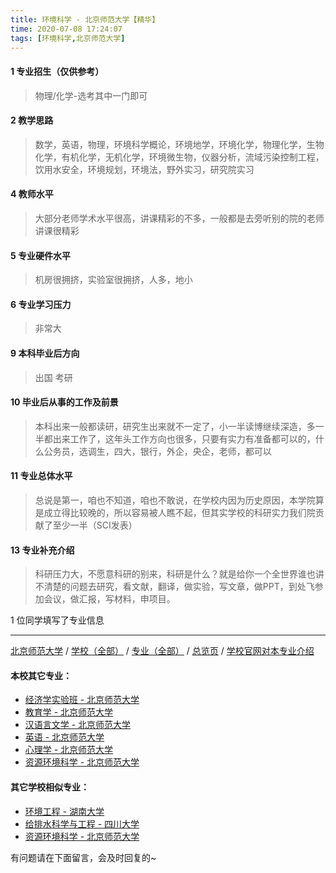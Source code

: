 ```yaml
---
title: 环境科学 - 北京师范大学【精华】
time: 2020-07-08 17:24:07
tags: [环境科学,北京师范大学]
---
```

#### 1 专业招生（仅供参考）  
> 物理/化学-选考其中一门即可

#### 2 教学思路
> 数学，英语，物理，环境科学概论，环境地学，环境化学，物理化学，生物化学，有机化学，无机化学，环境微生物，仪器分析，流域污染控制工程，饮用水安全，环境规划，环境法，野外实习，研究院实习


#### 4 教师水平
> 大部分老师学术水平很高，讲课精彩的不多，一般都是去旁听别的院的老师讲课很精彩


#### 5 专业硬件水平
> 机房很拥挤，实验室很拥挤，人多，地小


#### 6 专业学习压力
> 非常大


#### 9 本科毕业后方向
> 出国 考研


#### 10 毕业后从事的工作及前景
> 本科出来一般都读研，研究生出来就不一定了，小一半读博继续深造，多一半都出来工作了，这年头工作方向也很多，只要有实力有准备都可以的，什么公务员，选调生，四大，银行，外企，央企，老师，都可以


#### 11 专业总体水平
> 总说是第一，咱也不知道，咱也不敢说，在学校内因为历史原因，本学院算是成立得比较晚的，所以容易被人瞧不起，但其实学校的科研实力我们院贡献了至少一半（SCI发表）



#### 13 专业补充介绍
> 科研压力大，不愿意科研的别来，科研是什么？就是给你一个全世界谁也讲不清楚的问题去研究，看文献，翻译，做实验，写文章，做PPT，到处飞参加会议，做汇报，写材料，申项目。

1 位同学填写了专业信息
***
[北京师范大学](https://univgo.github.io/2020/07/08/d58864e1a515) / [学校（全部）](https://univgo.github.io/2020/07/08/3efa6bcca419) / [专业（全部）](https://univgo.github.io/2020/07/08/2d4c6d3552c2) / [总览页](https://univgo.github.io/2020/07/08/445daeb4fa00) / [学校官网对本专业介绍]()
#### 本校其它专业：
- [经济学实验班 - 北京师范大学](https://univgo.github.io/2020/07/08/905157b079f8)
- [教育学 - 北京师范大学](https://univgo.github.io/2020/07/08/2f75c9262b70)
- [汉语言文学 - 北京师范大学](https://univgo.github.io/2020/07/08/3aae24e6fd08)
- [英语 - 北京师范大学](https://univgo.github.io/2020/07/08/fb1451957ef8)
- [心理学 - 北京师范大学](https://univgo.github.io/2020/07/08/65204f4bc5da)
- [资源环境科学 - 北京师范大学](https://univgo.github.io/2020/07/08/3d3ddaa930cb)
#### 其它学校相似专业：
- [环境工程 - 湖南大学](https://univgo.github.io/2020/07/08/779795e6a78e)
- [给排水科学与工程 - 四川大学](https://univgo.github.io/2020/07/08/0ac0d4338395)
- [资源环境科学 - 北京师范大学](https://univgo.github.io/2020/07/08/3d3ddaa930cb)


有问题请在下面留言，会及时回复的~
